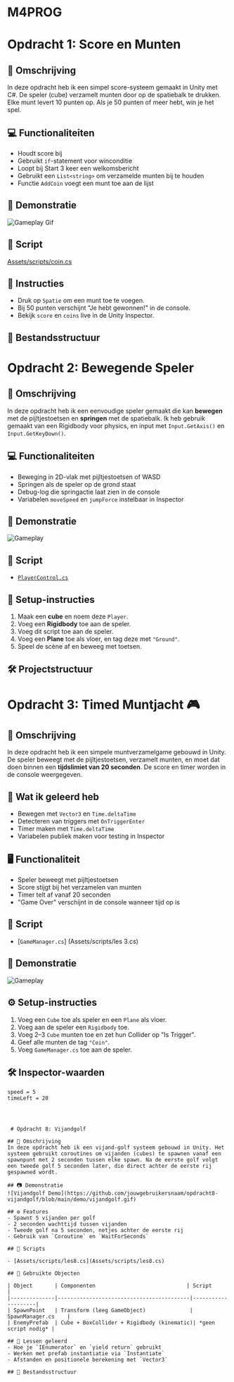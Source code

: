 # M4PROG
# Opdracht 1: Score en Munten

## 🎯 Omschrijving
In deze opdracht heb ik een simpel score-systeem gemaakt in Unity met C#. De speler (cube) verzamelt munten door op de spatiebalk te drukken. Elke munt levert 10 punten op. Als je 50 punten of meer hebt, win je het spel.

## 💻 Functionaliteiten
- Houdt score bij
- Gebruikt `if`-statement voor winconditie
- Loopt bij Start 3 keer een welkomsbericht
- Gebruikt een `List<string>` om verzamelde munten bij te houden
- Functie `AddCoin` voegt een munt toe aan de lijst

## 🎥 Demonstratie
![Gameplay Gif](https://github.com/jouwgebruikersnaam/score-munten-unity/blob/main/demo/score-munten.gif)

## 🔗 Script
[Assets/scripts/coin.cs](Assets/scripts/coin.cs)

## 📌 Instructies
- Druk op `Spatie` om een munt toe te voegen.
- Bij 50 punten verschijnt "Je hebt gewonnen!" in de console.
- Bekijk `score` en `coins` live in de Unity Inspector.

## 📁 Bestandsstructuur

 

# Opdracht 2: Bewegende Speler

## 🎯 Omschrijving
In deze opdracht heb ik een eenvoudige speler gemaakt die kan **bewegen** met de pijltjestoetsen en **springen** met de spatiebalk. Ik heb gebruik gemaakt van een Rigidbody voor physics, en input met `Input.GetAxis()` en `Input.GetKeyDown()`.

## 💻 Functionaliteiten
- Beweging in 2D-vlak met pijltjestoetsen of WASD
- Springen als de speler op de grond staat
- Debug-log die springactie laat zien in de console
- Variabelen `moveSpeed` en `jumpForce` instelbaar in Inspector

## 🎥 Demonstratie
![Gameplay](https://github.com/jouwgebruikersnaam/opdracht-bewegende-speler/blob/main/demo/jump-move.gif)

## 🔗 Script
- [`PlayerControl.cs`](Assets/scripts/les2.cs)

## 📌 Setup-instructies
1. Maak een **cube** en noem deze `Player`.
2. Voeg een **Rigidbody** toe aan de speler.
3. Voeg dit script toe aan de speler.
4. Voeg een **Plane** toe als vloer, en tag deze met `"Ground"`.
5. Speel de scène af en beweeg met toetsen.

## 🛠️ Projectstructuur



# Opdracht 3: Timed Muntjacht 🎮

## 📌 Omschrijving
In deze opdracht heb ik een simpele muntverzamelgame gebouwd in Unity. De speler beweegt met de pijltjestoetsen, verzamelt munten, en moet dat doen binnen een **tijdslimiet van 20 seconden**. De score en timer worden in de console weergegeven.

## 🧠 Wat ik geleerd heb
- Bewegen met `Vector3` en `Time.deltaTime`
- Detecteren van triggers met `OnTriggerEnter`
- Timer maken met `Time.deltaTime`
- Variabelen publiek maken voor testing in Inspector

## 🖥️ Functionaliteit
- Speler beweegt met pijltjestoetsen
- Score stijgt bij het verzamelen van munten
- Timer telt af vanaf 20 seconden
- "Game Over" verschijnt in de console wanneer tijd op is

## 🔗 Script
- [`GameManager.cs`] (Assets/scripts/les 3.cs)

## 🎥 Demonstratie
![Gameplay](https://github.com/jouwgebruikersnaam/timed-muntjacht/blob/main/demo/muntjacht.gif)

## ⚙️ Setup-instructies
1. Voeg een `Cube` toe als speler en een `Plane` als vloer.
2. Voeg aan de speler een `Rigidbody` toe.
3. Voeg 2–3 `Cube` munten toe en zet hun Collider op "Is Trigger".
4. Geef alle munten de tag `"Coin"`.
5. Voeg `GameManager.cs` toe aan de speler.

## 🛠️ Inspector-waarden
```plaintext
speed = 5
timeLeft = 20

 
 
 
 # Opdracht 8: Vijandgolf

## 🎯 Omschrijving
In deze opdracht heb ik een vijand-golf systeem gebouwd in Unity. Het systeem gebruikt coroutines om vijanden (cubes) te spawnen vanaf een spawnpunt met 2 seconden tussen elke spawn. Na de eerste golf volgt een tweede golf 5 seconden later, die direct achter de eerste rij gespawned wordt.

## 📷 Demonstratie
![Vijandgolf Demo](https://github.com/jouwgebruikersnaam/opdracht8-vijandgolf/blob/main/demo/vijandgolf.gif)

## ⚙️ Features
- Spawnt 5 vijanden per golf
- 2 seconden wachttijd tussen vijanden
- Tweede golf na 5 seconden, netjes achter de eerste rij
- Gebruik van `Coroutine` en `WaitForSeconds`

## 🔗 Scripts

- [Assets/scripts/les8.cs](Assets/scripts/les8.cs)

## 🧱 Gebruikte Objecten

| Object       | Componenten                             | Script             |
|--------------|------------------------------------------|--------------------|
| SpawnPoint   | Transform (leeg GameObject)              | SpawnManager.cs    |
| EnemyPrefab  | Cube + BoxCollider + Rigidbody (kinematic)| *geen script nodig* |

## 🧠 Lessen geleerd
- Hoe je `IEnumerator` en `yield return` gebruikt
- Werken met prefab instantiatie via `Instantiate`
- Afstanden en positionele berekening met `Vector3`

## 📁 Bestandsstructuur


